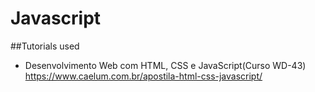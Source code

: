 # Javascript

##Tutorials used
- Desenvolvimento Web com HTML, CSS e JavaScript(Curso WD-43) https://www.caelum.com.br/apostila-html-css-javascript/
